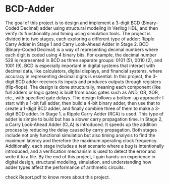 # BCD-Adder
The goal of this project is to design and implement a 3-digit BCD (Binary-Coded Decimal) adder using structural modeling in Verilog HDL, and then verify its functionality and timing using simulation tools. The project is divided into two stages, each exploring a different type of adder: Ripple Carry Adder in Stage 1 and Carry Look-Ahead Adder in Stage 2.
BCD (Binary-Coded Decimal) is a way of representing decimal numbers where each digit is coded using 4 binary bits. For example, the decimal number 529 is represented in BCD as three separate groups: 0101 (5), 0010 (2), and 1001 (9). BCD is especially important in digital systems that interact with decimal data, like calculators, digital displays, and financial systems, where accuracy in representing decimal digits is essential.
In this project, the 3-digit BCD adder receives its inputs and produces outputs through registers (flip-flops). The design is done structurally, meaning each component (like full adders or logic gates) is built from basic gates such as AND, OR, XOR, etc., with specified gate delays. The design follows a bottom-up approach: I start with a 1-bit full adder, then build a 4-bit binary adder, then use that to create a 1-digit BCD adder, and finally combine three of them to make a 3-digit BCD 
adder.
In Stage 1, a Ripple Carry Adder (RCA) is used. This type of adder is simple to build but has a slower carry propagation time. In Stage 2, a Carry Look-Ahead Adder (CLA) is introduced. It speeds up the addition process by reducing the delay caused by carry propagation.
Both stages include not only functional simulation but also timing analysis to find the maximum latency and therefore the maximum operating clock frequency. Additionally, each stage includes a test scenario where a bug is intentionally introduced, and a verification mechanism is used to detect the error and write it to a file.
By the end of this project, I gain hands-on experience in digital design, structural modeling, simulation, and understanding how adder types affect the performance of arithmetic circuits.

check Report.pdf to know more about this project.
